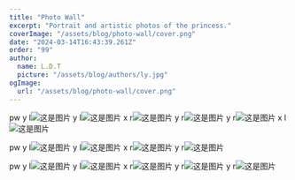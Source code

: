 ```yaml
---
title: "Photo Wall"
excerpt: "Portrait and artistic photos of the princess."
coverImage: "/assets/blog/photo-wall/cover.png"
date: "2024-03-14T16:43:39.261Z"
order: "99"
author:
  name: L.D.T
  picture: "/assets/blog/authors/ly.jpg"
ogImage:
  url: "/assets/blog/photo-wall/cover.png"
---
```


pw y l![这是图片](/assets/blog/photo-wall/wx_20240313235224.jpg "my wife")
y l![这是图片](/assets/blog/photo-wall/wx_20240313235330.jpg "my wife")
x r![这是图片](/assets/blog/photo-wall/wx_20240313235318.jpg "my wife")
y r![这是图片](/assets/blog/photo-wall/wx_20240313235349.jpg "my wife")
y r![这是图片](/assets/blog/photo-wall/wx_20240315135303.jpg "my wife")
x l![这是图片](/assets/blog/photo-wall/wx_20240313224619.jpg "my wife")

pw y l![这是图片](/assets/blog/photo-wall/wx_20240313235358.jpg "my wife")
y l![这是图片](/assets/blog/photo-wall/wx_20240313235306.jpg "my wife")
x r![这是图片](/assets/blog/photo-wall/wx_20240313235411.jpg "my wife")
y r![这是图片](/assets/blog/photo-wall/wx_20240313235258.jpg "my wife")

pw y l![这是图片](/assets/blog/photo-wall/wx_20240315135308.jpg "my wife")
y l![这是图片](/assets/blog/photo-wall/wx_20240315135240.jpg "my wife")
x r![这是图片](/assets/blog/photo-wall/wx_20240313235343.jpg "my wife")
y r![这是图片](/assets/blog/photo-wall/wx_20240315135258.jpg "my wife")
y r![这是图片](/assets/blog/photo-wall/wx_20240315135312.jpg "my wife")

